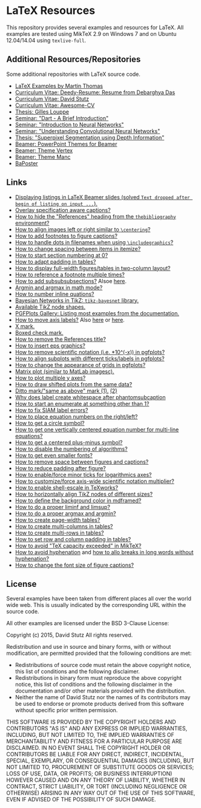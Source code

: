 # LaTeX Resources

This repository provides several examples and resources for LaTeX. All examples are tested using MikTeX 2.9 on Windows 7 and on Ubuntu 12.04/14.04 using `texlive-full`.

## Additional Resources/Repositories

Some additional repositories with LaTeX source code.

* [LaTeX Examples by Martin Thomas](https://github.com/MartinThoma/LaTeX-examples)
* [Curriculum Vitae: Deedy-Resume: Resume from Debarghya Das](https://github.com/deedydas/Deedy-Resume)
* [Curriculum Vitae: David Stutz](https://github.com/davidstutz/curriculum-vitae)
* [Curriculum Vitae: Awesome-CV](https://github.com/posquit0/Awesome-CV)
* [Thesis: Gilles Louppe](https://github.com/glouppe/phd-thesis)
* [Seminar: "Dart - A Brief Introduction"](https://github.com/davidstutz/proseminar-dart)
* [Seminar: "Introduction to Neural Networks"](https://github.com/davidstutz/seminar-neural-networks)
* [Seminar: "Understanding Convolutional Neural Networks"](https://github.com/davidstutz/seminar-convolutional-neural-networks)
* [Thesis: "Superpixel Segmentation using Depth Information"](https://github.com/davidstutz/bachelor-thesis-superpixels)
* [Beamer: PowerPoint Themes for Beamer](https://bitbucket.org/marczellm/beamerports)
* [Beamer: Theme Vertex](https://github.com/ibab/beamertheme-vertex)
* [Beamer: Theme Manc](https://github.com/ibab/beamertheme-manc)
* [BaPoster](http://www.brian-amberg.de/uni/poster/)

## Links

* [Displaying listings in LaTeX Beamer slides (solved `Text dropped after begin of listing on input ...`).](https://anteru.net/2008/09/15/269/)
* [Overlay specification aware captions?](http://tex.stackexchange.com/questions/10590/how-do-i-alternate-graphics-in-latex-beamer)
* [How to hide the "References" heading from the `thebibliography` environment?](http://tex.stackexchange.com/questions/22645/hiding-the-title-of-the-bibliography)
* [How to align images left or right similar to `\centering`?](http://tex.stackexchange.com/questions/91566/syntax-similar-to-centering-for-right-and-left)
* [How to add footnotes to figure captions?](http://tex.stackexchange.com/questions/10181/using-footnote-in-a-figures-caption)
* [How to handle dots in filenames when using `\includegraphics`?](https://www.youtube.com/watch?v=E_MfFKbgV80&list=RD0ULhQL-vGoU&index=7)
* [How to change spacing between items in itemize?](http://tex.stackexchange.com/questions/12373/how-to-change-the-space-between-the-itemize-items-in-latex)
* [How to start section numbering at 0?](http://tex.stackexchange.com/questions/107470/getting-section-numbering-to-start-at-0)
* [How to adapt padding in tables?](http://tex.stackexchange.com/questions/31672/column-and-row-padding-in-tables)
* [How to display full-width figures/tables in two-column layout?](http://tex.stackexchange.com/questions/30985/displaying-a-wide-figure-in-a-two-column-document)
* [How to reference a footnote multiple times?](http://tex.stackexchange.com/questions/35043/reference-different-places-to-the-same-footnote)
* [How to add subsubsubsections?](http://tex.stackexchange.com/questions/60209/how-to-add-an-extra-level-of-sections-with-headings-below-subsubsection) Alsoe [here](http://tex.stackexchange.com/questions/164636/subsubsubsection-paragraph-and-subparagraph-count-not-reset-when-starting-a).
* [Argmin and argmax in math mode?](http://tex.stackexchange.com/questions/5223/command-for-argmin-or-argmax)
* [How to number inline quations?](http://tex.stackexchange.com/questions/112810/how-to-number-an-inline-math-equation)
* [Bayesian Networks in TikZ: `tikz-bayesnet` library.](https://github.com/jluttine/tikz-bayesnet)
* [Available TikZ node shapes.](http://www.texample.net/tikz/examples/node-shapes/)
* [PGFPlots Gallery: Listing most examples from the documentation.](http://pgfplots.sourceforge.net/gallery.html)
* [How to move axis labels?](http://tex.stackexchange.com/questions/97019/moving-axes-labels-in-pgfplots) Also [here](http://tex.stackexchange.com/questions/68403/axes-label-positions) or [here](http://tex.stackexchange.com/questions/142120/positioning-of-pgfplot-axis-labels).
* [X mark.](http://tex.stackexchange.com/questions/42619/x-mark-to-match-checkmark)
* [Boxed check mark.](http://tex.stackexchange.com/questions/16000/creating-boxed-check-mark)
* [How to remove the References title?](http://tex.stackexchange.com/questions/132646/how-to-remove-the-references-title)
* [How to insert eps graphics?](http://tex.stackexchange.com/questions/33896/insert-eps-graphics-with-graphicx-file-not-found)
* [How to remove scientific notation (i.e. *10^(-x)) in pgfplots?](http://tex.stackexchange.com/questions/119887/remove-the-scientific-notation-which-is-unreasonable)
* [How to align subplots with different ticks/labels in pgfplots?](http://tex.stackexchange.com/questions/36442/aligning-subplots-in-a-pgfplots-figure)
* [How to change the appearance of grids in pgfplots?](http://tex.stackexchange.com/questions/91201/change-the-appearance-of-grids-in-pgfplots)
* [Matrix plot (similar to MatLab imagesc).](http://tex.stackexchange.com/questions/124276/matlab2tikz-imagesc-tikz-pgfplots-equivalent)
* [How to plot multiple y axes?](http://tex.stackexchange.com/questions/27451/drawing-curves-and-multiple-y-axes-in-one-plot-with-pgfplots)
* [How to draw shifted plots from the same data?](http://tex.stackexchange.com/questions/27451/drawing-curves-and-multiple-y-axes-in-one-plot-with-pgfplots)
* [Ditto mark/"same as above" mark (1).](http://tex.stackexchange.com/questions/63236/same-as-above-representation) [(2)](http://tex.stackexchange.com/questions/53823/is-there-a-ditto-symbol)
* [Why does label create whitespace after phantomsubcaption](http://tex.stackexchange.com/questions/161195/why-does-label-create-an-undesired-white-space-after-phantomsubcaption)
* [How to start an enumerate at something other than 1?](http://tex.stackexchange.com/questions/142/how-can-i-make-an-enumerate-list-start-at-something-other-than-1)
* [How to fix SIAM label errors?](http://tex.stackexchange.com/questions/86925/cant-find-a-siam-label-error)
* [How to place equation numbers on the right/left?](http://tex.stackexchange.com/questions/32751/placing-equation-numbers-on-the-right)
* [How to get a circle symbol?](http://tex.stackexchange.com/questions/8301/is-there-a-circle-symbol)
* [How to get one vertically centered equation number for multi-line equations?](http://tex.stackexchange.com/questions/13396/how-to-get-only-one-vertically-centered-equation-number-in-align-environment-wit)
* [How to get a centered plus-minus symbol?](http://tex.stackexchange.com/questions/23773/a-centered-plus-minus-symbol)
* [How to disable the numbering of algorithms?](http://tex.stackexchange.com/questions/18325/disable-the-numbering-of-algorithms)
* [How to get even smaller fonts?](http://tex.stackexchange.com/questions/57673/how-to-get-an-even-smaller-font)
* [How to remove space between figures and captions?](http://tex.stackexchange.com/questions/94016/how-to-reduce-space-between-image-and-its-caption)
* [How to reduce padding after figure?](http://tex.stackexchange.com/questions/23313/how-can-i-reduce-padding-after-figure)
* [How to enable/force minor ticks for logarithmics axes?](http://tex.stackexchange.com/questions/207773/how-to-enable-minor-y-ticks-for-a-logarithmic-axis/207820#207820)
* [How to customize/force axis-wide scientific notation multiplier?](http://tex.stackexchange.com/questions/29283/pgfplot-customize-the-axis-wide-scientific-notation-multiplier)
* [How to enable shell-escale in TeXworks?](http://tex.stackexchange.com/questions/82699/how-to-enable-shell-escape-in-texworks)
* [How to horizontally align TikZ nodes of different sizes?](http://tex.stackexchange.com/questions/111986/horizontal-alignment-of-text-nodes-of-varying-length-in-tikz-matrix-like-in-tex)
* [How to define the background color in mdframed?](http://tex.stackexchange.com/questions/191572/beginframed-with-background-color)
* [How to do a proper liminf and limsup?](http://tex.stackexchange.com/questions/35781/is-it-limsup-or-lim-sup)
* [How to do a proper argmax and argmin?](http://tex.stackexchange.com/questions/5223/command-for-argmin-or-argmax)
* [How to create page-width tables?](http://tex.stackexchange.com/questions/10535/how-to-force-a-table-into-page-width)
* [How to create multi-columns in tables?](http://texblog.org/2012/12/21/multi-column-and-multi-row-cells-in-latex-tables/)
* [How to create multi-rows in tables?](http://tex.stackexchange.com/questions/73283/how-to-use-multirow)
* [How to set row and column padding in tables?](http://tex.stackexchange.com/questions/31672/column-and-row-padding-in-tables)
* [How to avoid "TeX capacity exceeded" in MikTeX?](https://github.com/matlab2tikz/matlab2tikz/wiki/TeX-capacity-exceeded,-sorry)
* [How to avoid hyphenation](http://tex.stackexchange.com/questions/67571/no-hyphen-for-a-wor) and [how to allo breaks in long words without hyphenation?](http://tex.stackexchange.com/questions/26174/allow-line-break-but-without-inserting-a-dash)
* [How to change the font size of figure captions?](http://tex.stackexchange.com/questions/86120/font-size-of-figure-caption-header)

## License

Several examples have been taken from different places all over the world wide web. This is usually indicated by the corresponding URL within the source code. 

All other examples are licensed under the BSD 3-Clause License:

Copyright (c) 2015, David Stutz
All rights reserved.

Redistribution and use in source and binary forms, with or without modification, are permitted provided that the following conditions are met:

* Redistributions of source code must retain the above copyright notice, this list of conditions and the following disclaimer.
* Redistributions in binary form must reproduce the above copyright notice, this list of conditions and the following disclaimer in the documentation and/or other materials provided with the distribution.
* Neither the name of David Stutz nor the names of its contributors may be used to endorse or promote products derived from this software without specific prior written permission.

THIS SOFTWARE IS PROVIDED BY THE COPYRIGHT HOLDERS AND CONTRIBUTORS "AS IS" AND ANY EXPRESS OR IMPLIED WARRANTIES, INCLUDING, BUT NOT LIMITED TO, THE IMPLIED WARRANTIES OF MERCHANTABILITY AND FITNESS FOR A PARTICULAR PURPOSE ARE DISCLAIMED. IN NO EVENT SHALL THE COPYRIGHT HOLDER OR CONTRIBUTORS BE LIABLE FOR ANY DIRECT, INDIRECT, INCIDENTAL, SPECIAL, EXEMPLARY, OR CONSEQUENTIAL DAMAGES (INCLUDING, BUT NOT LIMITED TO, PROCUREMENT OF SUBSTITUTE GOODS OR SERVICES; LOSS OF USE, DATA, OR PROFITS; OR BUSINESS INTERRUPTION) HOWEVER CAUSED AND ON ANY THEORY OF LIABILITY, WHETHER IN CONTRACT, STRICT LIABILITY, OR TORT (INCLUDING NEGLIGENCE OR OTHERWISE) ARISING IN ANY WAY OUT OF THE USE OF THIS SOFTWARE, EVEN IF ADVISED OF THE POSSIBILITY OF SUCH DAMAGE.